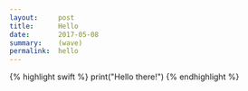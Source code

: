 ```yaml
---
layout:     post
title:      Hello
date:       2017-05-08
summary:    (wave)
permalink:  hello
---
```


{% highlight swift %}
print("Hello there!")
{% endhighlight %}
